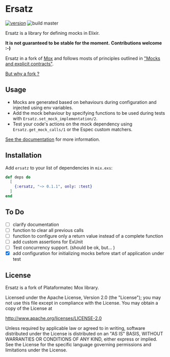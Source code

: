 # Ersatz

[![version](https://img.shields.io/hexpm/v/ersatz.svg?label=hex&style=flat-square)](https://hex.pm/packages/ersatz)
![build master](https://img.shields.io/circleci/project/github/Apemb/ersatz/master.svg?label=build%20master&style=flat-square)

Ersatz is a library for defining mocks in Elixir.

**It is not guaranteed to be stable for the moment.**
**Contributions welcome :-)**

Ersatz in a fork of [Mox](https://github.com/plataformatec/mox) and follows mosts of principles outlined in ["Mocks and explicit contracts"](http://blog.plataformatec.com.br/2015/10/mocks-and-explicit-contracts/).

[But why a fork ?](WHY_A_FORK.md)
 
## Usage 

-   Mocks are generated based on behaviours during configuration and injected using env variables.
-   Add the mock behaviour by specifying functions to be used during tests with `Ersatz.set_mock_implementation/2`.
-   Test your code's actions on the mock dependency using `Ersatz.get_mock_calls/1` or the Espec custom matchers.

[See the documentation](https://hexdocs.pm/ersatz) for more information.

## Installation

Add `ersatz` to your list of dependencies in `mix.exs`:

```elixir
def deps do
  [
    {:ersatz, "~> 0.1.1", only: :test}
  ]
end
```

## To Do

- [ ] clarify documentation
- [ ] function to clear all previous calls
- [ ] function to configure only a return value instead of a complete function
- [ ] add custom assertions for ExUnit
- [ ] Test concurrency support. (should be ok, but... )
- [X] add configuration for initializing mocks before start of application under test

## License

Ersatz is a fork of Plataformatec Mox library.

Licensed under the Apache License, Version 2.0 (the "License");
you may not use this file except in compliance with the License.
You may obtain a copy of the License at

  http://www.apache.org/licenses/LICENSE-2.0

Unless required by applicable law or agreed to in writing, software
distributed under the License is distributed on an "AS IS" BASIS,
WITHOUT WARRANTIES OR CONDITIONS OF ANY KIND, either express or implied.
See the License for the specific language governing permissions and
limitations under the License.
